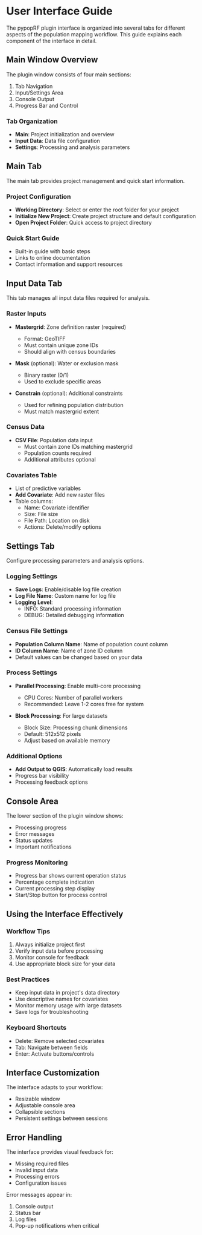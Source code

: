 # User Interface Guide

The pypopRF plugin interface is organized into several tabs for different aspects of the population mapping workflow. This guide explains each component of the interface in detail.

## Main Window Overview

The plugin window consists of four main sections:

1. Tab Navigation
2. Input/Settings Area
3. Console Output
4. Progress Bar and Control

### Tab Organization
- **Main**: Project initialization and overview
- **Input Data**: Data file configuration
- **Settings**: Processing and analysis parameters

## Main Tab

The main tab provides project management and quick start information.

### Project Configuration
- **Working Directory**: Select or enter the root folder for your project
- **Initialize New Project**: Create project structure and default configuration
- **Open Project Folder**: Quick access to project directory

### Quick Start Guide
- Built-in guide with basic steps
- Links to online documentation
- Contact information and support resources

## Input Data Tab

This tab manages all input data files required for analysis.

### Raster Inputs
- **Mastergrid**: Zone definition raster (required)
  - Format: GeoTIFF
  - Must contain unique zone IDs
  - Should align with census boundaries

- **Mask** (optional): Water or exclusion mask
  - Binary raster (0/1)
  - Used to exclude specific areas

- **Constrain** (optional): Additional constraints
  - Used for refining population distribution
  - Must match mastergrid extent

### Census Data
- **CSV File**: Population data input
  - Must contain zone IDs matching mastergrid
  - Population counts required
  - Additional attributes optional

### Covariates Table
- List of predictive variables
- **Add Covariate**: Add new raster files
- Table columns:
  - Name: Covariate identifier
  - Size: File size
  - File Path: Location on disk
  - Actions: Delete/modify options

## Settings Tab

Configure processing parameters and analysis options.

### Logging Settings
- **Save Logs**: Enable/disable log file creation
- **Log File Name**: Custom name for log file
- **Logging Level**: 
  - INFO: Standard processing information
  - DEBUG: Detailed debugging information

### Census File Settings
- **Population Column Name**: Name of population count column
- **ID Column Name**: Name of zone ID column
- Default values can be changed based on your data

### Process Settings
- **Parallel Processing**: Enable multi-core processing
  - CPU Cores: Number of parallel workers
  - Recommended: Leave 1-2 cores free for system

- **Block Processing**: For large datasets
  - Block Size: Processing chunk dimensions
  - Default: 512x512 pixels
  - Adjust based on available memory

### Additional Options
- **Add Output to QGIS**: Automatically load results
- Progress bar visibility
- Processing feedback options

## Console Area

The lower section of the plugin window shows:

- Processing progress
- Error messages
- Status updates
- Important notifications

### Progress Monitoring
- Progress bar shows current operation status
- Percentage complete indication
- Current processing step display
- Start/Stop button for process control

## Using the Interface Effectively

### Workflow Tips
1. Always initialize project first
2. Verify input data before processing
3. Monitor console for feedback
4. Use appropriate block size for your data

### Best Practices
- Keep input data in project's data directory
- Use descriptive names for covariates
- Monitor memory usage with large datasets
- Save logs for troubleshooting

### Keyboard Shortcuts
- Delete: Remove selected covariates
- Tab: Navigate between fields
- Enter: Activate buttons/controls

## Interface Customization

The interface adapts to your workflow:
- Resizable window
- Adjustable console area
- Collapsible sections
- Persistent settings between sessions

## Error Handling

The interface provides visual feedback for:

- Missing required files
- Invalid input data
- Processing errors
- Configuration issues

Error messages appear in:

1. Console output
2. Status bar
3. Log files
4. Pop-up notifications when critical
